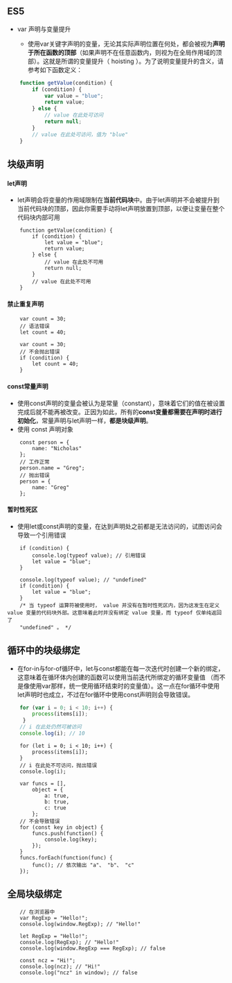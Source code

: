 ## ES5
* var 声明与变量提升
    
    * 使用var关键字声明的变量，无论其实际声明位置在何处，都会被视为**声明于所在函数的顶部**（如果声明不在任意函数内，则视为在全局作用域的顶部）。这就是所谓的变量提升（
hoisting ）。为了说明变量提升的含义，请参考如下函数定义：

````javascript
    function getValue(condition) {
        if (condition) {
            var value = "blue";
            return value;
        } else {
            // value 在此处可访问
            return null;
        }
        // value 在此处可访问，值为 "blue"
    }
````

## 块级声明

#### let声明
* let声明会将变量的作用域限制在**当前代码块**中。由于let声明并不会被提升到当前代码块的顶部，因此你需要手动将let声明放置到顶部，以便让变量在整个代码块内部可用

````ecmascript 6
    function getValue(condition) {
        if (condition) {
            let value = "blue";
            return value;
        } else {
            // value 在此处不可用
            return null;
        }
        // value 在此处不可用
    }
````

#### 禁止重复声明
````ecmascript 6
    var count = 30;
    // 语法错误
    let count = 40;
````
````ecmascript 6
    var count = 30;
    // 不会抛出错误
    if (condition) {
        let count = 40;
    }
````

#### const常量声明
* 使用const声明的变量会被认为是常量（constant），意味着它们的值在被设置完成后就不能再被改变。正因为如此，所有的**const变量都需要在声明时进行初始化**，常量声明与let声明一样，**都是块级声明**。
* 使用 const 声明对象
````ecmascript 6
    const person = {
        name: "Nicholas"
    };
    // 工作正常
    person.name = "Greg";
    // 抛出错误
    person = {
        name: "Greg"
    };
````

#### 暂时性死区
* 使用let或const声明的变量，在达到声明处之前都是无法访问的，试图访问会导致一个引用错误
````ecmascript 6
    if (condition) {
        console.log(typeof value); // 引用错误
        let value = "blue";
    }
````
````ecmascript 6
    console.log(typeof value); // "undefined"
    if (condition) {
        let value = "blue";
    }
    /* 当 typeof 运算符被使用时， value 并没有在暂时性死区内，因为这发生在定义 value 变量的代码块外部。这意味着此时并没有绑定 value 变量，而 typeof 仅单纯返回了
    "undefined" 。 */
````

## 循环中的块级绑定
* 在for-in与for-of循环中，let与const都能在每一次迭代时创建一个新的绑定，这意味着在循环体内创建的函数可以使用当前迭代所绑定的循环变量值
（而不是像使用var那样，统一使用循环结束时的变量值）。这一点在for循环中使用let声明时也成立，不过在for循环中使用const声明则会导致错误。
````javascript
    for (var i = 0; i < 10; i++) {
        process(items[i]);
     }
    // i 在此处仍然可被访问
    console.log(i); // 10
````
````ecmascript 6
    for (let i = 0; i < 10; i++) {
        process(items[i]);
    }
    // i 在此处不可访问，抛出错误
    console.log(i);
````
````ecmascript 6
    var funcs = [],
        object = {
            a: true,
            b: true,
            c: true
        };
    // 不会导致错误
    for (const key in object) {
        funcs.push(function() {
            console.log(key);
        });
    }
    funcs.forEach(function(func) {
        func(); // 依次输出 "a"、 "b"、 "c"
    });
````

## 全局块级绑定
````ecmascript 6
    // 在浏览器中
    var RegExp = "Hello!";
    console.log(window.RegExp); // "Hello!"
    
    let RegExp = "Hello!";
    console.log(RegExp); // "Hello!"
    console.log(window.RegExp === RegExp); // false
    
    const ncz = "Hi!";
    console.log(ncz); // "Hi!"
    console.log("ncz" in window); // false
````